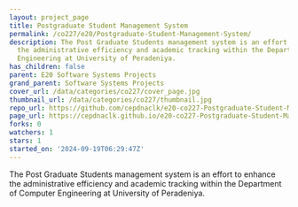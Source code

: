 ```yaml
---
layout: project_page
title: Postgraduate Student Management System
permalink: /co227/e20/Postgraduate-Student-Management-System/
description: The Post Graduate Students management system is an effort to enhance
  the administrative efficiency and academic tracking within the Department of Computer
  Engineering at University of Peradeniya.
has_children: false
parent: E20 Software Systems Projects
grand_parent: Software Systems Projects
cover_url: /data/categories/co227/cover_page.jpg
thumbnail_url: /data/categories/co227/thumbnail.jpg
repo_url: https://github.com/cepdnaclk/e20-co227-Postgraduate-Student-Management-System
page_url: https://cepdnaclk.github.io/e20-co227-Postgraduate-Student-Management-System
forks: 0
watchers: 1
stars: 1
started_on: '2024-09-19T06:29:47Z'
---
```


The Post Graduate Students management system is an effort to enhance the administrative efficiency and academic tracking within the Department of Computer Engineering at University of Peradeniya.